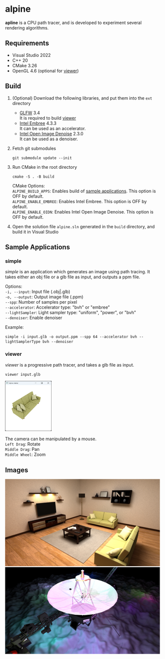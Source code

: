 # alpine
**apline** is a CPU path tracer, and is developed to experiment several rendering algorithms.

## Requirements
- Visual Studio 2022
- C++ 20
- CMake 3.26
- OpenGL 4.6 (optional for [viewer](#viewer))

## Build
1. (Optional) Download the following libraries, and put them into the `ext` directory
    - [GLFW](https://www.glfw.org/) 3.4  
    It is required to build [viewer](#viewer)  
    - [Intel Embree](https://www.embree.org/) 4.3.3  
    It can be used as an accelerator.
    - [Intel Open Image Denoise](https://www.openimagedenoise.org/) 2.3.0  
    It can be used as a denoiser.

2. Fetch git submodules
    ```
    git submodule update --init
    ```

3. Run CMake in the root directory
    ```
    cmake -S . -B build
    ```
    CMake Options:  
    `ALPINE_BUILD_APPS`: Enables build of [sample applications](#sample-applications). This option is OFF by default.  
    `ALPINE_ENABLE_EMBREE`: Enables Intel Embree. This option is OFF by default.  
    `ALPINE_ENABLE_OIDN`: Enables Intel Open Image Denoise. This option is OFF by default.

4. Open the solution file `alpine.sln` generated in the `build` directory, and build it in Visual Studio

## Sample Applications
### simple
*simple* is an application which generates an image using path tracing. It takes either an obj file or a glb file as input, and outputs a ppm file.

Options:  
`-i, --input`: Input file (.obj|.glb)  
`-o, --output`: Output image file (.ppm)  
`--spp`: Number of samples per pixel  
`--accelerator`: Accelerator type: "bvh" or "embree"  
`--lightSampler`: Light sampler type: "uniform", "power", or "bvh"  
`--denoiser`: Enable denoiser  

Example:  
```
simple -i input.glb -o output.ppm --spp 64 --accelerator bvh --lightSamplerType bvh --denoiser
```

### viewer
*viewer* is a progressive path tracer, and takes a glb file as input.
```
viewer input.glb
```
<img src="images/viewer.png" width="30%">  

The camera can be manipulated by a mouse.  
`Left Drag`: Rotate  
`Middle Drag`: Pan  
`Middle Wheel`: Zoom  

## Images
![room](images/room.png)  
![galaxy](images/galaxy.png)  
